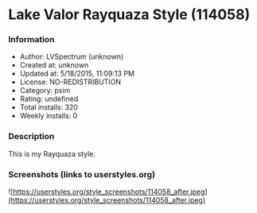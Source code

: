 # Lake Valor Rayquaza Style (114058)

### Information
- Author: LVSpectrum (unknown)
- Created at: unknown
- Updated at: 5/18/2015, 11:09:13 PM
- License: NO-REDISTRIBUTION
- Category: psim
- Rating: undefined
- Total installs: 320
- Weekly installs: 0


### Description
This is my Rayquaza style.


### Screenshots (links to userstyles.org)
![https://userstyles.org/style_screenshots/114058_after.jpeg](https://userstyles.org/style_screenshots/114058_after.jpeg)



